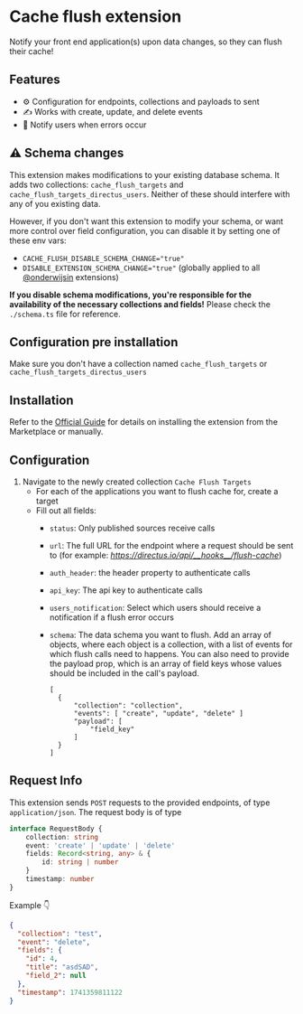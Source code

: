 # Cache flush extension
Notify your front end application(s) upon data changes, so they can flush their cache!

## Features
- ⚙️ Configuration for endpoints, collections and payloads to sent
- ✍️ Works with create, update, and delete events
- 🚨 Notify users when errors occur

## ⚠️ Schema changes
This extension makes modifications to your existing database schema. It adds two collections: `cache_flush_targets` and `cache_flush_targets_directus_users`. Neither of these should interfere with any of you existing data.

However, if you don't want this extension to modify your schema, or want more control over field configuration, you can disable it by setting one of these env vars:
- `CACHE_FLUSH_DISABLE_SCHEMA_CHANGE="true"`
- `DISABLE_EXTENSION_SCHEMA_CHANGE="true"` (globally applied to all [@onderwijsin](https://github.com/onderwijsin/directus-extensions) extensions)
   
**If you disable schema modifications, you're responsible for the availability of the necessary collections and fields!** Please check the `./schema.ts` file for reference.


## Configuration pre installation
Make sure you don't have a collection named `cache_flush_targets` or `cache_flush_targets_directus_users`

## Installation
Refer to the [Official Guide](https://docs.directus.io/extensions/installing-extensions.html) for details on installing the extension from the Marketplace or manually.

## Configuration
1. Navigate to the newly created collection `Cache Flush Targets`
   - For each of the applications you want to flush cache for, create a target
   - Fill out all fields:
      - `status`: Only published sources receive calls
      - `url`: The full URL for the endpoint where a request should be sent to (for example: _https://directus.io/api/__hooks__/flush-cache_)
      - `auth_header`: the header property to authenticate calls
      - `api_key`: The api key to authenticate calls
      - `users_notification`: Select which users should receive a notification if a flush error occurs
      - `schema`: The data schema you want to flush. Add an array of objects, where each object is a collection, with a list of events for which flush calls need to happens. You can also need to provide the payload prop, which is an array of field keys whose values should be included in the call's payload.
          
        ```
        [
          {
              "collection": "collection",
              "events": [ "create", "update", "delete" ]
              "payload": [
                  "field_key"
              ]
          }
        ]
        ```

## Request Info
This extension sends `POST` requests to the provided endpoints, of type `application/json`. The request body is of type

```ts
interface RequestBody {
    collection: string
    event: 'create' | 'update' | 'delete'
    fields: Record<string, any> & {
        id: string | number
    }
    timestamp: number
}
```

Example 👇
```json
{
  "collection": "test",
  "event": "delete",
  "fields": {
    "id": 4,
    "title": "asdSAD",
    "field_2": null
  },
  "timestamp": 1741359811122
}
```
